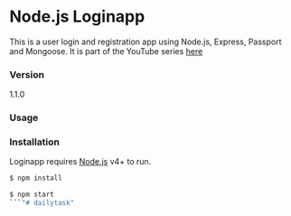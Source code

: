 # Node.js Loginapp

This is a user login and registration app using Node.js, Express, Passport and Mongoose. It is part of the YouTube series [here](https://www.youtube.com/watch?v=Z1ktxiqyiLA)

### Version
1.1.0

### Usage


### Installation

Loginapp requires [Node.js](https://nodejs.org/) v4+ to run.

```sh
$ npm install
```

```sh
$ npm start
```"# dailytask" 
